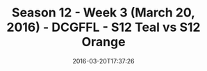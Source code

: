 ---
title: Season 12 - Week 3 (March 20, 2016) - DCGFFL - S12 Teal vs S12 Orange
teams-score:
- team: _teams/s12-teal.md
  score: 39
- team: _teams/s12-orange.md
  score: 12
mvp: Levert J. (Orange); Bill C. (Teal)
game-ball: Pete G. (Orange); Mike A. (Teal)
season: 12
week: 3
date: '2016-03-20T17:37:26'
pageid: season-12-week-3-march-20-2016-4185-vs-4181
---